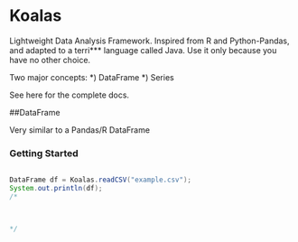 Koalas
======

Lightweight Data Analysis Framework. Inspired from R and Python-Pandas, and adapted to a terri*** language called Java. Use it only because you have no other choice.

Two major concepts:
*) DataFrame
*) Series

See here for the complete docs.

##DataFrame

Very similar to a Pandas/R DataFrame

### Getting Started

```java

DataFrame df = Koalas.readCSV("example.csv");
System.out.println(df);
/*



*/

```
